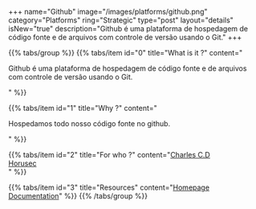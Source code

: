 +++
name="Github"
image="/images/platforms/github.png"
category="Platforms"
ring="Strategic"
type="post"
layout="details"
isNew="true"
description="Github é uma plataforma de hospedagem de código fonte e de arquivos com controle de versão usando o Git."
+++

{{% tabs/group %}}
  {{% tabs/item id="0" title="What is it ?" content="<p>Github é uma plataforma de hospedagem de código fonte e de arquivos com controle de versão usando o Git.</p>" %}}
  
  {{% tabs/item id="1" title="Why ?" content="<p>Hospedamos todo nosso código fonte no github.</p>" %}}
  
  {{% tabs/item id="2" title="For who ?" content="<a href='https://charlescd.io/'>Charles C.D</a><br /><a href='https://horusec.io/site/'>Horusec</a><br />" %}}

  {{% tabs/item id="3" title="Resources" content="<a href='https://github.com/'>Homepage</a> <br /> <a href='https://docs.github.com/en/get-started'>Documentation</a>" %}}
{{% /tabs/group %}}